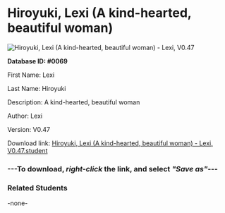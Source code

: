 # Hiroyuki, Lexi (A kind-hearted, beautiful woman)

<img src="Files/Hiroyuki, Lexi (A kind-hearted, beautiful woman).png" title="Hiroyuki, Lexi (A kind-hearted, beautiful woman) - Lexi, V0.47">

**Database ID: #0069**

First Name: Lexi

Last Name: Hiroyuki

Description: A kind-hearted, beautiful woman

Author: Lexi

Version: V0.47

Download link: <a href="https://raw.githubusercontent.com/Arbiter1223/Daigaku-Gurashi-Custom-Students/master/Files/Student Files/Hiroyuki%2C%20Lexi%20(A%20kind-hearted%2C%20beautiful%20woman)%20-%20Lexi%2C%20V0.47.student">Hiroyuki, Lexi (A kind-hearted, beautiful woman) - Lexi, V0.47.student</a>

### ---**To download, _right-click_ the link, and select _"Save as"_**---

### Related Students

-none-
